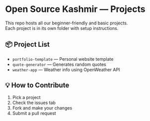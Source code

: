 # Open Source Kashmir — Projects

This repo hosts all our beginner-friendly and basic projects.  
Each project is in its own folder with setup instructions.

## 📦 Project List
- `portfolio-template` — Personal website template
- `quote-generator` — Generates random quotes
- `weather-app` — Weather info using OpenWeather API

## 💡 How to Contribute
1. Pick a project
2. Check the issues tab
3. Fork and make your changes
4. Submit a pull request
